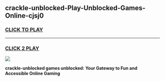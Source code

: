 
## crackle-unblocked-Play-Unblocked-Games-Online-cjsj0
<h3>
<a href="https://premium76.site?title=crackle-unblocked&ref=25A">CLICK TO PLAY</a></h3>
<hr>

<h3>
<a href="https://premium76.site?title=crackle-unblocked&ref=25A">CLICK 2 PLAY</a>
  
</h3>

<a href="https://premium76.site?title=crackle-unblocked&ref=25A"><img src="https://clearcache.store/games.png"></a>


**crackle-unblocked games unblocked: Your Gateway to Fun and Accessible Online Gaming**
